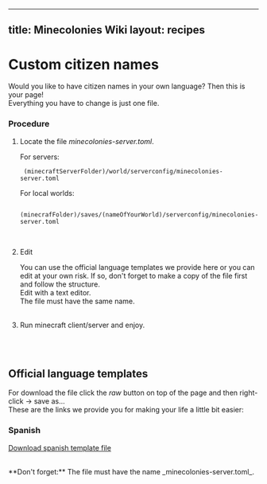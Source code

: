  
---
title: Minecolonies Wiki
layout: recipes
---
# Custom citizen names

Would you like to have citizen names in your own language? Then this is your page!<br>
Everything you have to change is just one file.
<br>

### Procedure
1. Locate the file _minecolonies-server.toml_.<br>
 
	For servers:<br>

		(minecraftServerFolder)/world/serverconfig/minecolonies-server.toml

	For local worlds:<br>
    
    	(minecrafFolder)/saves/(nameOfYourWorld)/serverconfig/minecolonies-server.toml
        
<br>

2. Edit
	
	You can use the official language templates we provide here or you can edit at your own risk. If so, don't forget to make a copy of the file first and follow the structure.
    <br>Edit with a text editor.
    <br>The file must have the same name.
    <br><br>
    
3. Run minecraft client/server and enjoy.

<br><br>

## Official language templates
For download the file click the _raw_ button on top of the page and then right-click -> save as...<br>
These are the links we provide you for making your life a little bit easier:

### Spanish

[Download spanish template file](../source/misc/languageNameTemplates/spanishTemplate.toml)


<br>
**Don't forget:** The file must have the name _minecolonies-server.toml_.
        
